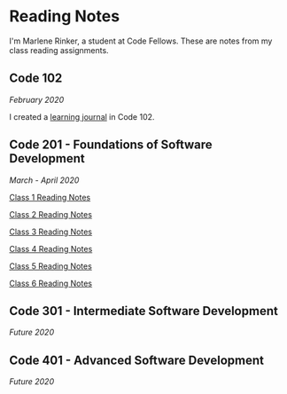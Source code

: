 # Reading Notes

I'm Marlene Rinker, a student at Code Fellows. These are notes from my class reading assignments.

## Code 102 
_February 2020_

I created a [learning journal](https://marlene-rinker.github.io/learning-journal/) in Code 102. 

## Code 201 - Foundations of Software Development
_March - April 2020_

[Class 1 Reading Notes](https://marlene-rinker.github.io/reading-notes/class-01) 

[Class 2 Reading Notes](https://marlene-rinker.github.io/reading-notes/class-02)

[Class 3 Reading Notes](https://marlene-rinker.github.io/reading-notes/class-03)

[Class 4 Reading Notes](https://marlene-rinker.github.io/reading-notes/class-04)

[Class 5 Reading Notes](https://marlene-rinker.github.io/reading-notes/class-05)

[Class 6 Reading Notes](https://marlene-rinker.github.io/reading-notes/class-06)

## Code 301 - Intermediate Software Development
_Future 2020_

## Code 401 - Advanced Software Development
_Future 2020_
